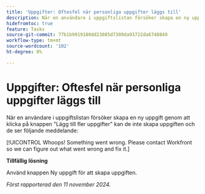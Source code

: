 ```yaml
---
title: 'Uppgifter: Oftesfel när personliga uppgifter läggs till'
description: När en användare i uppgiftslistan försöker skapa en ny uppgift genom att klicka på knappen "Lägg till fler uppgifter" kan användaren inte skapa uppgiften och ett felmeddelande visas. Det finns en lösning.
hidefromtoc: true
feature: Tasks
source-git-commit: 77b1b9919180dd23085d7309da93722da6748849
workflow-type: tm+mt
source-wordcount: '102'
ht-degree: 0%

---
```



# Uppgifter: Oftesfel när personliga uppgifter läggs till

När en användare i uppgiftslistan försöker skapa en ny uppgift genom att klicka på knappen &quot;Lägg till fler uppgifter&quot; kan de inte skapa uppgiften och de ser följande meddelande:

[!UICONTROL Whoops! Something went wrong. Please contact Workfront so we can figure out what went wrong and fix it.]

**Tillfällig lösning**

Använd knappen Ny uppgift för att skapa uppgiften.

_Först rapporterad den 11 november 2024._
